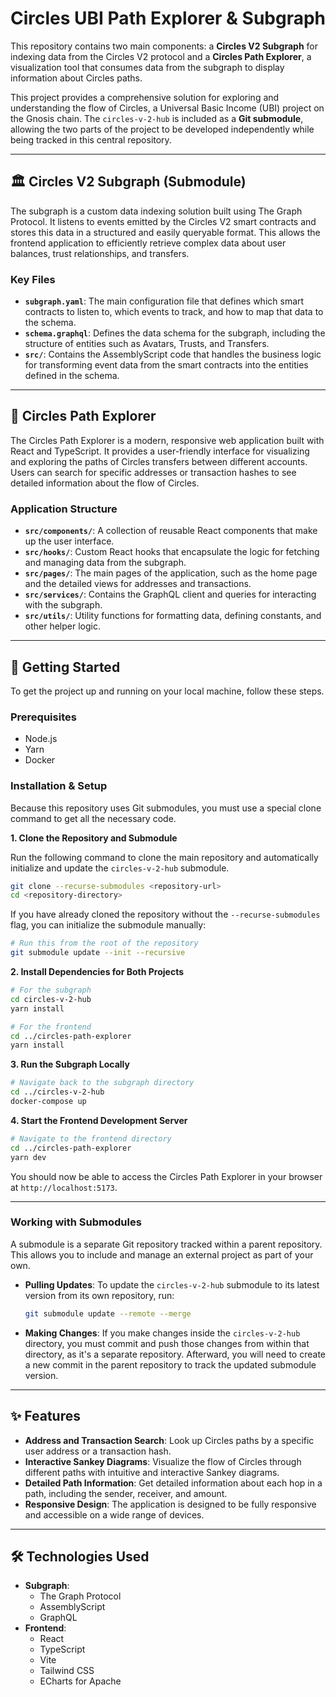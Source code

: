 # Circles UBI Path Explorer & Subgraph

This repository contains two main components: a **Circles V2 Subgraph** for indexing data from the Circles V2 protocol and a **Circles Path Explorer**, a visualization tool that consumes data from the subgraph to display information about Circles paths.

This project provides a comprehensive solution for exploring and understanding the flow of Circles, a Universal Basic Income (UBI) project on the Gnosis chain. The `circles-v-2-hub` is included as a **Git submodule**, allowing the two parts of the project to be developed independently while being tracked in this central repository.

-----

## 🏛️ Circles V2 Subgraph (Submodule)

The subgraph is a custom data indexing solution built using The Graph Protocol. It listens to events emitted by the Circles V2 smart contracts and stores this data in a structured and easily queryable format. This allows the frontend application to efficiently retrieve complex data about user balances, trust relationships, and transfers.

### Key Files

  * **`subgraph.yaml`**: The main configuration file that defines which smart contracts to listen to, which events to track, and how to map that data to the schema.
  * **`schema.graphql`**: Defines the data schema for the subgraph, including the structure of entities such as Avatars, Trusts, and Transfers.
  * **`src/`**: Contains the AssemblyScript code that handles the business logic for transforming event data from the smart contracts into the entities defined in the schema.

-----

## 🎨 Circles Path Explorer

The Circles Path Explorer is a modern, responsive web application built with React and TypeScript. It provides a user-friendly interface for visualizing and exploring the paths of Circles transfers between different accounts. Users can search for specific addresses or transaction hashes to see detailed information about the flow of Circles.

### Application Structure

  * **`src/components/`**: A collection of reusable React components that make up the user interface.
  * **`src/hooks/`**: Custom React hooks that encapsulate the logic for fetching and managing data from the subgraph.
  * **`src/pages/`**: The main pages of the application, such as the home page and the detailed views for addresses and transactions.
  * **`src/services/`**: Contains the GraphQL client and queries for interacting with the subgraph.
  * **`src/utils/`**: Utility functions for formatting data, defining constants, and other helper logic.

-----

## 🚀 Getting Started

To get the project up and running on your local machine, follow these steps.

### Prerequisites

  * Node.js
  * Yarn
  * Docker

### Installation & Setup

Because this repository uses Git submodules, you must use a special clone command to get all the necessary code.

**1. Clone the Repository and Submodule**

Run the following command to clone the main repository and automatically initialize and update the `circles-v-2-hub` submodule.

```bash
git clone --recurse-submodules <repository-url>
cd <repository-directory>
```

If you have already cloned the repository without the `--recurse-submodules` flag, you can initialize the submodule manually:

```bash
# Run this from the root of the repository
git submodule update --init --recursive
```

**2. Install Dependencies for Both Projects**

```bash
# For the subgraph
cd circles-v-2-hub
yarn install

# For the frontend
cd ../circles-path-explorer
yarn install
```

**3. Run the Subgraph Locally**

```bash
# Navigate back to the subgraph directory
cd ../circles-v-2-hub
docker-compose up
```

**4. Start the Frontend Development Server**

```bash
# Navigate to the frontend directory
cd ../circles-path-explorer
yarn dev
```

You should now be able to access the Circles Path Explorer in your browser at `http://localhost:5173`.

-----

### Working with Submodules

A submodule is a separate Git repository tracked within a parent repository. This allows you to include and manage an external project as part of your own.

  * **Pulling Updates**: To update the `circles-v-2-hub` submodule to its latest version from its own repository, run:
    ```bash
    git submodule update --remote --merge
    ```
  * **Making Changes**: If you make changes inside the `circles-v-2-hub` directory, you must commit and push those changes from within that directory, as it's a separate repository. Afterward, you will need to create a new commit in the parent repository to track the updated submodule version.

-----

## ✨ Features

  * **Address and Transaction Search**: Look up Circles paths by a specific user address or a transaction hash.
  * **Interactive Sankey Diagrams**: Visualize the flow of Circles through different paths with intuitive and interactive Sankey diagrams.
  * **Detailed Path Information**: Get detailed information about each hop in a path, including the sender, receiver, and amount.
  * **Responsive Design**: The application is designed to be fully responsive and accessible on a wide range of devices.

-----

## 🛠️ Technologies Used

  * **Subgraph**:
      * The Graph Protocol
      * AssemblyScript
      * GraphQL
  * **Frontend**:
      * React
      * TypeScript
      * Vite
      * Tailwind CSS
      * ECharts for Apache